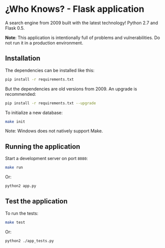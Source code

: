 # ¿Who Knows? - Flask application

A search engine from 2009 built with the latest technology! Python 2.7 and Flask 0.5.

**Note**: This application is intentionally full of problems and vulnerabilities. Do not run it in a production environment.

## Installation

The dependencies can be installed like this:

```bash
pip install -r requirements.txt
```

But the dependencies are old versions from 2009. An upgrade is recommended:

```bash
pip install -r requirements.txt --upgrade
```

To initialize a new database:

```bash
make init
```

Note: Windows does not natively support Make.


## Running the application

Start a development server on port `8080`:

```bash
make run
```
Or:

```bash
python2 app.py
```

## Test the application

To run the tests:

```bash
make test
```

Or:

```bash
python2 ./app_tests.py
```